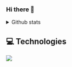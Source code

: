 ### Hi there 👋

<details>
 <summary>Github stats</summary>

| <img align="center" src="https://github-readme-stats.vercel.app/api?username=bouzayenilyes&show_icons=true&theme=tokyonight" alt="Vimmer github stats" /> |<img align="center" src="https://github-readme-stats.vercel.app/api/top-langs/?username=bouzayenilyes&layout=compact&theme=tokyonight&langs_count=4" />|
| ------------- | ------------- |
  
</details>

## 💻 Technologies

 <a href="https://skillicons.dev">
<img src="https://skillicons.dev/icons?i=js,ts,rust,swift,dart,java,go,zig,react,flutter,astro,svelte,angular,vite,nextjs,nestjs,htmx,laravel,symfony,styledcomponents,tailwind,sass,materialui,supabase,mysql,mongodb,git,github,expressjs,vscode,figma,kubernetes,docker,aws,gcp,azure,linux,nodejs,postgres,redis,graphql,firebase,jenkins,ansible,terraform,prometheus,wordpress,threejs,nginx,bun,deno,jira,vercel,heroku,jest,jasmine,netlify,yarn,npm,pnpm,selenium,babel&perline=7" />
  </a>
